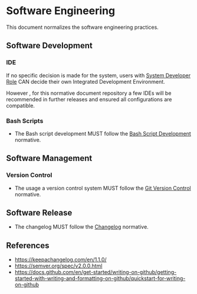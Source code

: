# Software Engineering

This document normalizes the software engineering practices.

## Software Development

### IDE

If no specific decision is made for the system, users with [System Developer Role](../../../Roles/Engineering/Systems%20Engineering/System%20Developer%20Role.md) CAN decide their own Integrated Development Environment.

However , for this normative document repository a few IDEs will be recommended in further releases and ensured all configurations are compatible.

### Bash Scripts

-   The Bash script development MUST follow the [Bash Script Development](Software%20Development/Scripts/Bash%20Script%20Development.md) normative.

## Software Management

### Version Control

-   The usage a version control system MUST follow the [Git Version Control](../../../Building%20Blocks/Architectural%20Building%20Block/Engineering/Software%20Engineering/Software%20Management/Git%20Version%20Control.md) normative.

## Software Release

-   The changelog MUST follow the [Changelog](../../../Taxonomy/Engineering/Software%20Engineering/Software%20Release/Changelog.md) normative.

## References

-   <https://keepachangelog.com/en/1.1.0/>
-   <https://semver.org/spec/v2.0.0.html>
-   <https://docs.github.com/en/get-started/writing-on-github/getting-started-with-writing-and-formatting-on-github/quickstart-for-writing-on-github>
